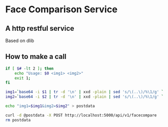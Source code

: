 # Face Comparison Service

## A http restful service

Based on dlib

## How to make a call

```sh
if [ $# -lt 2 ]; then
    echo "Usage: $0 <img1> <img2>"
    exit 1;
fi

img1=`base64 -i $1 | tr -d '\n' | xxd -plain | sed 's/\(..\)/%\1/g' `
img2=`base64 -i $2 | tr -d '\n' | xxd -plain | sed 's/\(..\)/%\1/g' `

echo "img1=$img1&img2=$img2" > postdata

curl -d @postdata -X POST http://localhost:5000/api/v1/facecompare
rm postdata
```
